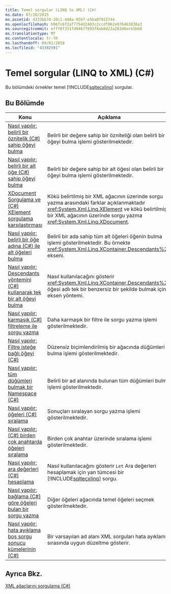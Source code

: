 ```yaml
---
title: Temel sorgular (LINQ to XML) (C#)
ms.date: 07/20/2015
ms.assetid: d333bb7d-20c1-448a-95b7-e5ba07915744
ms.openlocfilehash: b96fc6f2af7754d2403c2ccdf862e976463838a3
ms.sourcegitcommit: efff8f331fd9467f093f8ab8d23a203d6ecb5b60
ms.translationtype: MT
ms.contentlocale: tr-TR
ms.lasthandoff: 09/01/2018
ms.locfileid: "43392591"
---
```

# <a name="basic-queries-linq-to-xml-c"></a>Temel sorgular (LINQ to XML) (C#)
Bu bölümdeki örnekler temel [!INCLUDE[sqltecxlinq](~/includes/sqltecxlinq-md.md)] sorgular.  
  
## <a name="in-this-section"></a>Bu Bölümde  
  
|Konu|Açıklama|  
|-----------|-----------------|  
|[Nasıl yapılır: belirli bir öznitelik (C#) sahip öğeyi bulma](../../../../csharp/programming-guide/concepts/linq/how-to-find-an-element-with-a-specific-attribute.md)|Belirli bir değere sahip bir özniteliği olan belirli bir öğeyi bulma işlemi gösterilmektedir.|  
|[Nasıl yapılır: belirli bir alt öğe (C#) sahip öğeyi bulma](../../../../csharp/programming-guide/concepts/linq/how-to-find-an-element-with-a-specific-child-element.md)|Belirli bir değere sahip bir alt öğesi olan belirli bir öğeyi bulma işlemi gösterilmektedir.|  
|[XDocument Sorgulama ve (C#) XElement sorgulama karşılaştırması](../../../../csharp/programming-guide/concepts/linq/querying-an-xdocument-vs-querying-an-xelement.md)|Kökü belirtilmiş bir XML ağacının üzerinde sorgu yazma arasındaki farklar açıklanmaktadır <xref:System.Xml.Linq.XElement> ve kökü belirtilmiş bir XML ağacının üzerinde sorgu yazma <xref:System.Xml.Linq.XDocument>.|  
|[Nasıl yapılır: belirli bir öğe adına (C#) ile alt öğeleri bulma](../../../../csharp/programming-guide/concepts/linq/how-to-find-descendants-with-a-specific-element-name.md)|Belirli bir ada sahip tüm alt öğeleri öğenin bulma işlemi gösterilmektedir. Bu örnekte <xref:System.Xml.Linq.XContainer.Descendants%2A> ekseni.|  
|[Nasıl yapılır: Descendants yöntemini (C#) kullanarak tek bir alt öğeyi bulma](../../../../csharp/programming-guide/concepts/linq/how-to-find-a-single-descendant-using-the-descendants-method.md)|Nasıl kullanılacağını gösterir <xref:System.Xml.Linq.XContainer.Descendants%2A> öğesi adlı tek bir benzersiz bir şekilde bulmak için eksen yöntemi.|  
|[Nasıl yapılır: karmaşık (C#) filtreleme ile sorgu yazma](../../../../csharp/programming-guide/concepts/linq/how-to-write-queries-with-complex-filtering.md)|Daha karmaşık bir filtre ile sorgu yazma işlemi gösterilmektedir.|  
|[Nasıl yapılır: Filtre isteğe bağlı öğeyi (C#)](../../../../csharp/programming-guide/concepts/linq/how-to-filter-on-an-optional-element.md)|Düzensiz biçimlendirilmiş bir ağacında düğümleri bulma işlemi gösterilmektedir.|  
|[Nasıl yapılır: tüm düğümleri bulmak bir Namespace (C#)](../../../../csharp/programming-guide/concepts/linq/how-to-find-all-nodes-in-a-namespace.md)|Belirli bir ad alanında bulunan tüm düğümleri bulma işlemi gösterilmektedir.|  
|[Nasıl yapılır: öğeleri (C#) sıralama](../../../../csharp/programming-guide/concepts/linq/how-to-sort-elements.md)|Sonuçları sıralayan sorgu yazma işlemi gösterilmektedir.|  
|[Nasıl yapılır: (C#) birden çok anahtarda öğeleri sıralama](../../../../csharp/programming-guide/concepts/linq/how-to-sort-elements-on-multiple-keys.md)|Birden çok anahtar üzerinde sıralama işlemi gösterilmektedir.|  
|[Nasıl yapılır: ara değerleri (C#) hesaplama](../../../../csharp/programming-guide/concepts/linq/how-to-calculate-intermediate-values.md)|Nasıl kullanılacağını gösterir `Let` Ara değerleri hesaplamak için yan tümcesi bir [!INCLUDE[sqltecxlinq](~/includes/sqltecxlinq-md.md)] sorgu.|  
|[Nasıl yapılır: bağlama (C#) göre öğeleri bulan bir sorgu yazma](../../../../csharp/programming-guide/concepts/linq/how-to-write-a-query-that-finds-elements-based-on-context.md)|Diğer öğeleri ağacında temel öğeleri seçmek gösterilmektedir.|  
|[Nasıl yapılır: hata ayıklama boş sorgu sonucu kümelerinin (C#)](../../../../csharp/programming-guide/concepts/linq/how-to-debug-empty-query-results-sets.md)|Bir varsayılan ad alanı XML sorguları hata ayıklama sırasında uygun düzeltme gösterir.|  
  
## <a name="see-also"></a>Ayrıca Bkz.  
 [XML ağaçlarını sorgulama (C#)](../../../../csharp/programming-guide/concepts/linq/querying-xml-trees.md)

